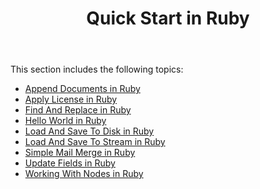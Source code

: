 ﻿---
title: Quick Start in Ruby
second_title: Aspose.Words for Java
articleTitle: Quick Start in Ruby
linktitle: Quick Start in Ruby
description: "Quick Start Aspose.Words for Java on Ruby."
type: docs
weight: 10
url: /java/quick-start-in-ruby/
---

This section includes the following topics:

- [Append Documents in Ruby](/words/java/append-documents-in-ruby/)
- [Apply License in Ruby](/words/java/apply-license-in-ruby/)
- [Find And Replace in Ruby](/words/java/find-and-replace-in-ruby/)
- [Hello World in Ruby](/words/java/hello-world-in-ruby/)
- [Load And Save To Disk in Ruby](/words/java/load-and-save-to-disk-in-ruby/)
- [Load And Save To Stream in Ruby](/words/java/load-and-save-to-stream-in-ruby/)
- [Simple Mail Merge in Ruby](/words/java/simple-mail-merge-in-ruby/)
- [Update Fields in Ruby](/words/java/update-fields-in-ruby/)
- [Working With Nodes in Ruby](/words/java/working-with-nodes-in-ruby/)
